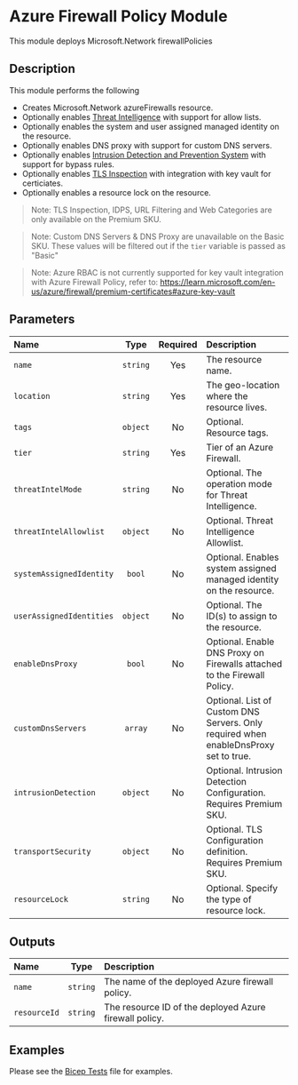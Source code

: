# Azure Firewall Policy Module

This module deploys Microsoft.Network firewallPolicies

## Description

This module performs the following

- Creates Microsoft.Network azureFirewalls resource.
- Optionally enables [Threat Intelligence](https://learn.microsoft.com/en-us/azure/firewall/threat-intel) with support for allow lists.
- Optionally enables the system and user assigned managed identity on the resource.
- Optionally enables DNS proxy with support for custom DNS servers.
- Optionally enables [Intrusion Detection and Prevention System](https://learn.microsoft.com/en-us/azure/firewall/premium-features#idps) with support for bypass rules.
- Optionally enables [TLS Inspection](https://learn.microsoft.com/en-us/azure/firewall/premium-features#tls-inspection) with integration with key vault for certiciates.
- Optionally enables a resource lock on the resource.

> Note: TLS Inspection, IDPS, URL Filtering and Web Categories are only available on the Premium SKU.

> Note: Custom DNS Servers & DNS Proxy are unavailable on the Basic SKU. These values will be filtered out if the `tier` variable is passed as "Basic"

> Note: Azure RBAC is not currently supported for key vault integration with Azure Firewall Policy, refer to: https://learn.microsoft.com/en-us/azure/firewall/premium-certificates#azure-key-vault

## Parameters

| Name                     | Type     | Required | Description                                                                          |
| :----------------------- | :------: | :------: | :----------------------------------------------------------------------------------- |
| `name`                   | `string` | Yes      | The resource name.                                                                   |
| `location`               | `string` | Yes      | The geo-location where the resource lives.                                           |
| `tags`                   | `object` | No       | Optional. Resource tags.                                                             |
| `tier`                   | `string` | Yes      | Tier of an Azure Firewall.                                                           |
| `threatIntelMode`        | `string` | No       | Optional. The operation mode for Threat Intelligence.                                |
| `threatIntelAllowlist`   | `object` | No       | Optional. Threat Intelligence Allowlist.                                             |
| `systemAssignedIdentity` | `bool`   | No       | Optional. Enables system assigned managed identity on the resource.                  |
| `userAssignedIdentities` | `object` | No       | Optional. The ID(s) to assign to the resource.                                       |
| `enableDnsProxy`         | `bool`   | No       | Optional. Enable DNS Proxy on Firewalls attached to the Firewall Policy.             |
| `customDnsServers`       | `array`  | No       | Optional. List of Custom DNS Servers. Only required when enableDnsProxy set to true. |
| `intrusionDetection`     | `object` | No       | Optional. Intrusion Detection Configuration. Requires Premium SKU.                   |
| `transportSecurity`      | `object` | No       | Optional. TLS Configuration definition. Requires Premium SKU.                        |
| `resourceLock`           | `string` | No       | Optional. Specify the type of resource lock.                                         |

## Outputs

| Name         | Type     | Description                                            |
| :----------- | :------: | :----------------------------------------------------- |
| `name`       | `string` | The name of the deployed Azure firewall policy.        |
| `resourceId` | `string` | The resource ID of the deployed Azure firewall policy. |

## Examples

Please see the [Bicep Tests](test/main.test.bicep) file for examples.